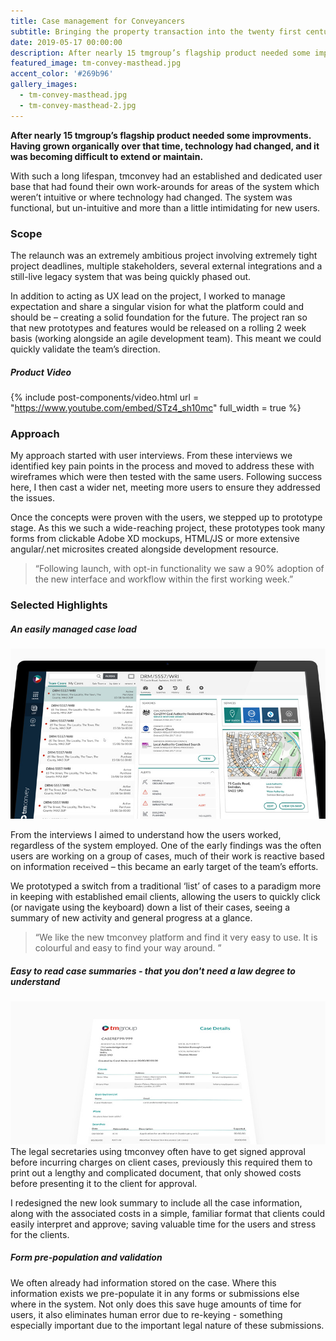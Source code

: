 ```yaml
---
title: Case management for Conveyancers
subtitle: Bringing the property transaction into the twenty first century.
date: 2019-05-17 00:00:00
description: After nearly 15 tmgroup’s flagship product needed some improvments. Having grown organically, tmconvey had an established user base that had created their own work-arounds for areas of the system which weren’t intuitive. We launched a new system that would save everyone time and effort.
featured_image: tm-convey-masthead.jpg
accent_color: '#269b96'
gallery_images:
  - tm-convey-masthead.jpg
  - tm-convey-masthead-2.jpg
---
```


**After nearly 15 tmgroup’s flagship product needed some improvments. Having grown organically over that time, technology had changed, and it was becoming difficult to extend or maintain.**

With such a long lifespan, tmconvey had an established and dedicated user base that had found their own work-arounds for areas of the system which weren’t intuitive or where technology had changed. The system was functional, but un-intuitive and more than a little intimidating for new users.

### Scope

The relaunch was an extremely ambitious project involving extremely tight project deadlines, multiple stakeholders, several external integrations and a still-live legacy system that was being quickly phased out. 

In addition to acting as UX lead on the project, I worked to manage expectation and share a singular vision for what the platform could and should be – creating a solid foundation for the future. The project ran so that new prototypes and features would be released on a rolling 2 week basis (working alongside an agile development team). This meant we could quickly validate the team’s direction.  

##### Product Video

{% include post-components/video.html
	url = "https://www.youtube.com/embed/STz4_sh10mc"
	full_width = true
%}


### Approach
My approach started with user interviews. From these interviews we identified key pain points in the process and moved to address these with wireframes which were then tested with the same users. Following success here, I then cast a wider net, meeting more users to ensure they addressed the issues.

Once the concepts were proven with the users, we stepped up to prototype stage. As this we such a wide-reaching project, these prototypes took many forms from clickable Adobe XD mockups, HTML/JS or more extensive angular/.net microsites created alongside development resource.

> “Following launch, with opt-in functionality we saw a 90% adoption of the new interface and workflow within the first working week.”


### Selected Highlights

##### An easily managed case load
![Screenshot of the Case Interface](/images/projects/simple-case-interface.jpg)

From the interviews I aimed to understand how the users worked, regardless of the system employed. One of the early findings was the often users are working on a group of cases, much of their work is reactive based on information received – this became an early target of the team’s efforts. 

We prototyped a switch from a traditional ‘list’ of cases to a paradigm more in keeping with established email clients, allowing the users to quickly click (or navigate using the keyboard) down a list of their cases, seeing a summary of new activity and general progress at a glance. 

> “We like the new tmconvey platform and find it very easy to use. It is colourful and easy to find your way around. ”

##### Easy to read case summaries - that you don't need a law degree to understand
![Printable Case Summary](/images/projects/printable-case-summary.jpg)
The legal secretaries using tmconvey often have to get signed approval before incurring charges on client cases, previously this required them to print out a lengthy and complicated document, that only showed costs before presenting it to the client for approval. 

I redesigned the new look summary to include all the case information, along with the associated costs in a simple, familiar format that clients could easily interpret and approve; saving valuable time for the users and stress for the clients. 

##### Form pre-population and validation
We often already had information stored on the case. Where this information exists we pre-populate it in any forms or submissions else where in the system. Not only does this save huge amounts of time for users, it also eliminates human error due to re-keying - something especially important due to the important legal nature of these submissions. 